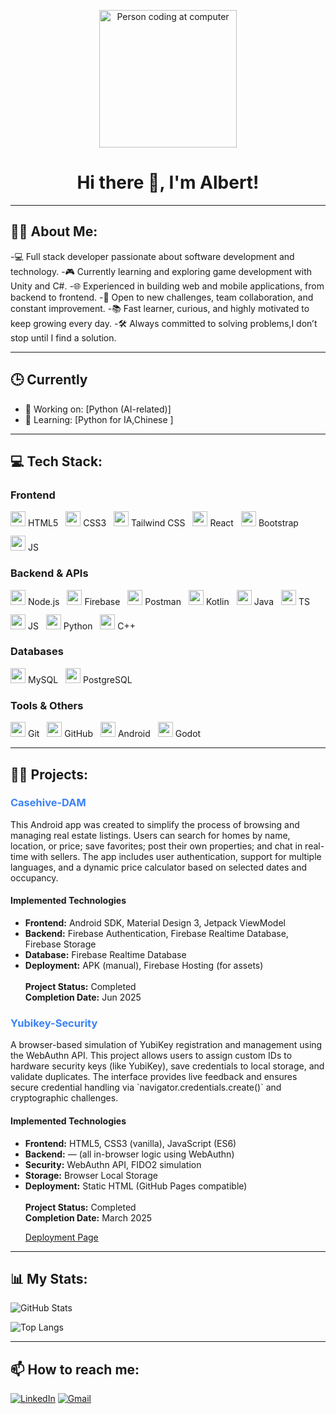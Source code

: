 <p align="center">
  <img src="https://media.giphy.com/media/qgQUggAC3Pfv687qPC/giphy.gif" alt="Person coding at computer" width="220"/>
</p>

<h1 align="center">Hi there 👋, I'm Albert!</h1>

---

## 👨‍💻 About Me:

-💻 Full stack developer passionate about software development and technology.
-🎮 Currently learning and exploring game development with Unity and C#.
-🌐 Experienced in building web and mobile applications, from backend to frontend.
-🚀 Open to new challenges, team collaboration, and constant improvement.
-📚 Fast learner, curious, and highly motivated to keep growing every day.
-🛠️ Always committed to solving problems,I don’t stop until I find a solution.

---
## 🕒 Currently

- 🔭 Working on: [Python (AI-related)]
- 🌱 Learning: [Python for IA,Chinese ]

---
## 💻 Tech Stack:



<h3>Frontend</h3>
<p align="left" style="display: flex; flex-wrap: wrap; gap: 12px; align-items: center;">
  <span><img src="https://cdn.jsdelivr.net/gh/devicons/devicon/icons/html5/html5-original.svg" width="24"/> HTML5</span>
  <span><img src="https://cdn.jsdelivr.net/gh/devicons/devicon/icons/css3/css3-original.svg" width="24"/> CSS3</span>
<span><img src="https://cdn.simpleicons.org/tailwindcss/38BDF8" width="24"/> Tailwind CSS</span>
  <span><img src="https://cdn.jsdelivr.net/gh/devicons/devicon/icons/react/react-original.svg" width="24"/> React</span>
  <span><img src="https://cdn.jsdelivr.net/gh/devicons/devicon/icons/bootstrap/bootstrap-original.svg" width="24"/> Bootstrap</span>
    <span><img src="https://cdn.jsdelivr.net/gh/devicons/devicon/icons/javascript/javascript-original.svg" width="24"/> JS</span>

</p>

<h3>Backend & APIs</h3>
<p align="left" style="display: flex; flex-wrap: wrap; gap: 12px; align-items: center;">
  <span><img src="https://cdn.jsdelivr.net/gh/devicons/devicon/icons/nodejs/nodejs-original.svg" width="24"/> Node.js</span>
  <span><img src="https://cdn.jsdelivr.net/gh/devicons/devicon/icons/firebase/firebase-plain.svg" width="24"/> Firebase</span>
  <span><img src="https://www.vectorlogo.zone/logos/getpostman/getpostman-icon.svg" width="24"/> Postman</span>
    <span><img src="https://cdn.jsdelivr.net/gh/devicons/devicon/icons/kotlin/kotlin-original.svg" width="24"/> Kotlin</span>
  <span><img src="https://cdn.jsdelivr.net/gh/devicons/devicon/icons/java/java-original.svg" width="24"/> Java</span>
  <span><img src="https://cdn.jsdelivr.net/gh/devicons/devicon/icons/typescript/typescript-original.svg" width="24"/> TS</span>
      <span><img src="https://cdn.jsdelivr.net/gh/devicons/devicon/icons/javascript/javascript-original.svg" width="24"/> JS</span>
  <span><img src="https://cdn.jsdelivr.net/gh/devicons/devicon/icons/python/python-original.svg" width="24"/> Python</span>
  <span><img src="https://cdn.jsdelivr.net/gh/devicons/devicon/icons/cplusplus/cplusplus-original.svg" width="24"/> C++</span>
</p>

<h3>Databases</h3>
<p align="left" style="display: flex; flex-wrap: wrap; gap: 12px; align-items: center;">
  <span><img src="https://cdn.jsdelivr.net/gh/devicons/devicon/icons/mysql/mysql-original.svg" width="24"/> MySQL</span>
  <span><img src="https://cdn.jsdelivr.net/gh/devicons/devicon/icons/postgresql/postgresql-original.svg" width="24"/> PostgreSQL</span>
</p>

<h3>Tools & Others</h3>
<p align="left" style="display: flex; flex-wrap: wrap; gap: 12px; align-items: center;">
  <span><img src="https://cdn.jsdelivr.net/gh/devicons/devicon/icons/git/git-original.svg" width="24"/> Git</span>
<span><img src="https://cdn.simpleicons.org/github/ffffff" width="24"/> GitHub</span>
  <span><img src="https://cdn.jsdelivr.net/gh/devicons/devicon/icons/android/android-original.svg" width="24"/> Android</span>
  <span><img src="https://cdn.jsdelivr.net/gh/devicons/devicon/icons/godot/godot-original.svg" width="24"/> Godot</span>
</p>


---
## 👩‍💻 Projects:

<h3><a href="https://github.com/albferalb2/Casehive-DAM" target="_blank" style="text-decoration: none; color: #3B82F6;">Casehive-DAM</a></h3>
<p>
  This Android app was created to simplify the process of browsing and managing real estate listings. Users can search for homes by name, location, or price; save favorites; post their own properties; and chat in real-time with sellers. The app includes user authentication, support for multiple languages, and a dynamic price calculator based on selected dates and occupancy.
</p>

<h4>Implemented Technologies</h4>
<ul>
  <li><strong>Frontend:</strong> Android SDK, Material Design 3, Jetpack ViewModel</li>
  <li><strong>Backend:</strong> Firebase Authentication, Firebase Realtime Database, Firebase Storage</li>
  <li><strong>Database:</strong> Firebase Realtime Database</li>
  <li><strong>Deployment:</strong> APK (manual), Firebase Hosting (for assets)</li><br>
  <strong>Project Status:</strong> Completed</li><br>
  <strong>Completion Date:</strong> Jun 2025</li>
</ul>


<h3><a href="https://github.com/albferalb2/Yubikey-Security" target="_blank" style="text-decoration: none; color: #3B82F6;">Yubikey-Security</a></h3>
<p>
  A browser-based simulation of YubiKey registration and management using the WebAuthn API. This project allows users to assign custom IDs to hardware security keys (like YubiKey), save credentials to local storage, and validate duplicates. The interface provides live feedback and ensures secure credential handling via `navigator.credentials.create()` and cryptographic challenges.
</p>

<h4>Implemented Technologies</h4>
<ul>
  <li><strong>Frontend:</strong> HTML5, CSS3 (vanilla), JavaScript (ES6)</li>
  <li><strong>Backend:</strong> — (all in-browser logic using WebAuthn)</li>
  <li><strong>Security:</strong> WebAuthn API, FIDO2 simulation</li>
  <li><strong>Storage:</strong> Browser Local Storage</li>
  <li><strong>Deployment:</strong> Static HTML (GitHub Pages compatible)</li><br>
  <strong>Project Status:</strong> Completed</li><br>
  <strong>Completion Date:</strong> March 2025</li><br>
  <p><a href="https://albferalb2.github.io/Yubikey-Security/" target="_blank">Deployment Page</a></p>

</ul>



---
## 📊 My Stats:

<p align="left">
  <img src="https://github-readme-stats.vercel.app/api?username=albferalb2&show_icons=true&theme=tokyonight" alt="GitHub Stats"/>
</p>

<p align="left">
  <img src="https://github-readme-stats.vercel.app/api/top-langs/?username=albferalb2&layout=compact&theme=tokyonight" alt="Top Langs"/>
</p>


---

## 📫 How to reach me:

[![LinkedIn](https://img.shields.io/badge/-LinkedIn-0A66C2?style=flat-square&logo=linkedin&logoColor=white)](https://www.linkedin.com/in/albert-fernandez-albert-7890851b8/)
[![Gmail](https://img.shields.io/badge/-Gmail-D14836?style=flat-square&logo=gmail&logoColor=white)](mailto:albertf2612@gmail.com)



